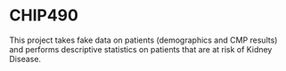 # CHIP490

This project takes fake data on patients (demographics and CMP results) and performs descriptive statistics on patients that are at risk of Kidney Disease.
